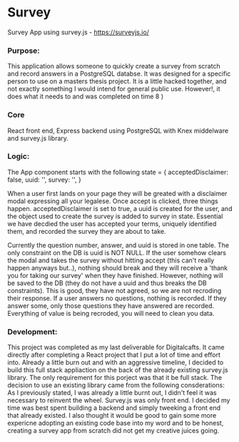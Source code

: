 # Survey
Survey App using survey.js - https://surveyjs.io/

### Purpose:

This application allows someone to quickly create a survey from scratch and record answers in a PostgreSQL databse. It was designed for a specific person to use on a masters thesis project. It is a little hacked together, and not exactly something I would intend for general public use. However!, it does what it needs to and was completed on time 8 )

### Core
React front end, Express backend using PostgreSQL with Knex middelware and survey.js library.

### Logic:

The App component starts with the following state = { acceptedDisclaimer: false, uuid: '', survey: '', }

When a user first lands on your page they will be greated with a disclaimer modal expressing all your legalese. Once accept is clicked, three things happen. acceptedDisclaimer is set to true, a uuid is created for the user, and the object used to create the survey is added to survey in state. Essential we have decdied the user has accepted your terms, uniquely identified them, and recorded the survey they are about to take.

Currently the question number, answer, and uuid is stored in one table. The only constraint on the DB is uuid is NOT NULL. If the user somehow clears the modal and takes the survey without hitting accept (this can't really happen anyways but..), nothing should break and they will receive a 'thank you for taking our survey' when they have finished. However, nothing will be saved to the DB (they do not have a uuid and thus breaks the DB constraints). This is good, they have not agreed, so we are not recroding their response. If a user answers no questions, nothing is recorded. If they answer some, only those questions they have answered are recorded. Everything of value is being recroded, you will need to clean you data.


### Development: 
This project was completed as my last deliverable for Digitalcafts. It came directly after completing a React project that I put a lot of time and effort into. Already a little burn out and with an aggressive timeline, I decided to build this full stack appliaction on the back of the already existing survey.js library. The only requirement for this porject was that it be full stack. The decision to use an existing library came from the following consderations: As I previously stated, I was already a little burnt out, I didn't feel it was necessary to reinvent the wheel. Survey.js was only front end. I decided my time was best spent building a backend and simply tweeking a front end that already existed. I also thought it would be good to gain some more expericne adopting an existing code base into my word and to be honest, creating a survey app from scratch did not get my creative juices going. 







